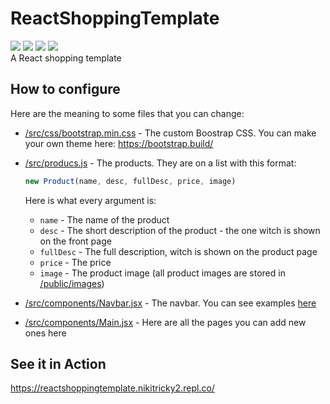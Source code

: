 # ReactShoppingTemplate
![](https://img.shields.io/github/issues/NikiTricky2/ReactShoppingTemplate) ![](https://img.shields.io/github/workflow/status/NikiTricky2/ReactShoppingTemplate/ReactShoppingTemplate) ![](https://img.shields.io/github/last-commit/NikiTricky2/ReactShoppingTemplate) ![](https://img.shields.io/uptimerobot/status/m788262689-23b1d0b5e71de971fd2ab87f?label=website%20status)  
A React shopping template  

## How to configure
Here are the meaning to some files that you can change:  
* [/src/css/bootstrap.min.css](https://github.com/NikiTricky2/ReactShoppingTemplate/blob/main/src/css/bootstrap.min.css) - The custom Boostrap CSS. You can make your own theme here: https://bootstrap.build/
* [/src/producs.js](https://github.com/NikiTricky2/ReactShoppingTemplate/blob/main/src/producs.js) - The products. They are on a list with this format:
  ```js
  new Product(name, desc, fullDesc, price, image)
  ```
  Here is what every argument is:
  * `name` - The name of the product
  * `desc` - The short description of the product - the one witch is shown on the front page
  * `fullDesc` - The full description, witch is shown on the product page
  * `price` - The price
  * `image` - The product image (all product images are stored in [/public/images](https://github.com/NikiTricky2/ReactShoppingTemplate/tree/main/public/images))

* [/src/components/Navbar.jsx](https://github.com/NikiTricky2/ReactShoppingTemplate/blob/main/src/components/Navbar.jsx) - The navbar. You can see examples [here](https://getbootstrap.com/docs/5.0/components/navbar/)
* [/src/components/Main.jsx](https://github.com/NikiTricky2/ReactShoppingTemplate/blob/main/src/components/Main.jsx) - Here are all the pages you can add new ones here

## See it in Action
https://reactshoppingtemplate.nikitricky2.repl.co/
